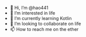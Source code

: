 - 👋 Hi, I’m @hao441
- 👀 I’m interested in life
- 🌱 I’m currently learning Kotlin
- 💞️ I’m looking to collaborate on life
- 📫 How to reach me on the ether

<!---
hao441/hao441 is a ✨ special ✨ repository because its `README.md` (this file) appears on your GitHub profile.
You can click the Preview link to take a look at your changes.
--->
